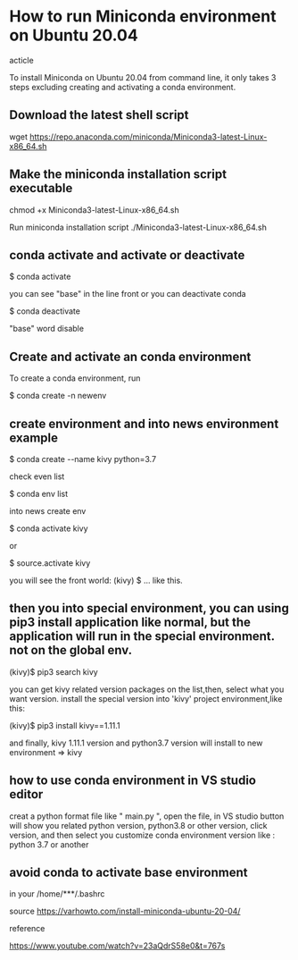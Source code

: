 # How to run Miniconda environment on Ubuntu 20.04

acticle

To install Miniconda on Ubuntu 20.04 from command line, it only takes 3 steps excluding creating and activating a conda environment.

## Download the latest shell script
wget https://repo.anaconda.com/miniconda/Miniconda3-latest-Linux-x86_64.sh

## Make the miniconda installation script executable
chmod +x Miniconda3-latest-Linux-x86_64.sh

Run miniconda installation script
./Miniconda3-latest-Linux-x86_64.sh

## conda activate and activate or deactivate
$ conda activate 

you can see "base" in the line front
or you can deactivate conda

$ conda deactivate

"base" word disable



## Create and activate an conda environment
To create a conda environment, run 

$ conda create -n newenv

## create environment and into news environment example

$ conda create --name kivy python=3.7

check even list

$ conda env list

into news create env

$ conda activate kivy

or 

$ source.activate kivy

you will see the front world: (kivy) $ ... like this.  

## then you into special environment, you can using pip3 install application like normal, but the application will run in the special environment. not on the global env.

(kivy)$ pip3 search kivy

you can get kivy related version packages on the list,then, select what you want version. install the special version into 'kivy' project environment,like this:

(kivy)$ pip3 install kivy==1.11.1

and finally, kivy 1.11.1 version and python3.7 version  will install to new environment => kivy 

## how to use conda environment in VS studio editor

creat a python format file like " main.py ", open the file, in VS studio  button will show you related python version, python3.8 or other version, click version, and then select you customize conda environment version like : python 3.7 or another








## avoid conda to activate base environment

in your /home/***/.bashrc


source
https://varhowto.com/install-miniconda-ubuntu-20-04/

reference

https://www.youtube.com/watch?v=23aQdrS58e0&t=767s


